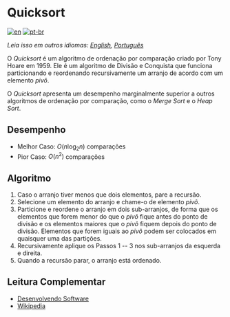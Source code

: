 # Quicksort

[![en](https://img.shields.io/badge/lang-en-red.svg)](./README.md) [![pt-br](https://img.shields.io/badge/lang-pt--br-green.svg)](README.pt-br.md)

_Leia isso em outros idiomas: [English](README.md), [Português](README.pt-br.md)_

O _Quicksort_ é um algoritmo de ordenação por comparação criado por Tony Hoare
em 1959. Ele é um algoritmo de Divisão e Conquista que funciona particionando e
reordenando recursivamente um arranjo de acordo com um elemento _pivô_.

O _Quicksort_ apresenta um desempenho marginalmente superior a outros algoritmos
de ordenação por comparação, como o _Merge Sort_ e o _Heap Sort_.

## Desempenho

- Melhor Caso: $O(n \log_2 n)$ comparações
- Pior Caso: $O(n^2)$ comparações

## Algoritmo

1. Caso o arranjo tiver menos que dois elementos, pare a recursão.
2. Selecione um elemento do arranjo e chame-o de elemento _pivô_.
3. Particione e reordene o arranjo em dois sub-arranjos, de forma que os
elementos que forem menor do que o _pivô_ fique antes do ponto de divisão e os
elementos maiores que o _pivô_ fiquem depois do ponto de divisão. Elementos que
forem iguais ao _pivô_ podem ser colocados em quaisquer uma das partições.
4. Recursivamente aplique os Passos 1 -- 3 nos sub-arranjos da esquerda e direita.
5. Quando a recursão parar, o arranjo está ordenado.

## Leitura Complementar

- [Desenvolvendo Software](http://desenvolvendosoftware.com.br/algoritmos/ordenacao/quicksort.html)
- [Wikipedia](https://pt.wikipedia.org/wiki/Quicksort)
